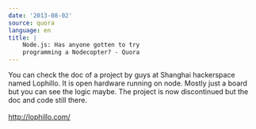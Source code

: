 ```yaml
---
date: '2013-08-02'
source: quora
language: en
title: |
    Node.js: Has anyone gotten to try
    programming a Nodecopter? - Quora
---
```


You can check the doc of a project by guys at Shanghai hackerspace named
Lophillo. It is open hardware running on node. Mostly just a board but
you can see the logic maybe. The project is now discontinued but the doc
and code still there.\
\
<http://lophillo.com/>
